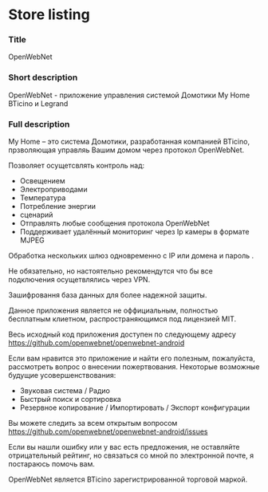 # Store listing

### Title
OpenWebNet

### Short description
OpenWebNet - приложение управления системой Домотики My Home BTicino и Legrand

### Full description
My Home – это система Домотики, разработанная компанией BTicino, прзволяющая управляь Вашим домом через протокол OpenWebNet.

Позволяет осущетсвлять контроль над:
- Освещением
- Электроприводами
- Температура
- Потребление энергии
- сценарий
- Отправлять любые сообщения протокола OpenWebNet
- Поддерживает удалённый мониторинг через Ip камеры в формате MJPEG

Обработка нескольких шлюз одновременно с IP или домена и пароль .

Не обязательно, но настоятельно рекомендутся что бы все подключения осущетвлялись через VPN.

Зашифровання база данных для более надежной защиты.

Данное приложения является не оффициальным, полностью бесплатным клиетном, распространяющимся под лицензией MIT.

Весь исходный код приложения доступен по следующему адресу https://github.com/openwebnet/openwebnet-android

Если вам нравится это приложение и найти его полезным, пожалуйста, рассмотреть вопрос о внесении пожертвования. Некоторые возможные будущие усовершенствования:
- Звуковая система / Радио
- Быстрый поиск и сортировка
- Резервное копирование / Импортировать / Экспорт конфигурации

Вы можете следить за всем открытым вопросом https://github.com/openwebnet/openwebnet-android/issues

Если вы нашли ошибку или у вас есть предложения, не оставляйте отрицательный рейтинг, но связаться со мной по электронной почте, я постараюсь помочь вам.

OpenWebNet является BTicino зарегистрированной торговой маркой.
